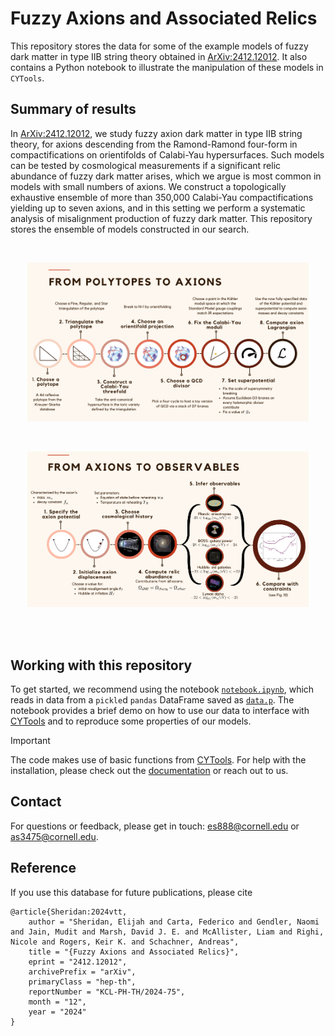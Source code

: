 # Fuzzy Axions and Associated Relics

This repository stores the data for some of the example models of fuzzy dark matter in type IIB string theory obtained in [ArXiv:2412.12012](https://arxiv.org/abs/2412.12012). It also contains a Python notebook to illustrate the manipulation of these models in `CYTools`.

## Summary of results

In [ArXiv:2412.12012](https://arxiv.org/abs/2412.12012), we study fuzzy axion dark matter in type IIB string theory, for axions descending from the Ramond-Ramond four-form in compactifications on orientifolds of Calabi-Yau hypersurfaces. Such models can be tested by cosmological measurements if a significant relic abundance of fuzzy dark matter arises, which we argue is most common in models with small numbers of axions. We construct a topologically exhaustive ensemble of more than 350,000 Calabi-Yau compactifications yielding up to seven axions, and in this setting we perform a systematic analysis of misalignment production of fuzzy dark matter. This repository stores the ensemble of models constructed in our search.

<br>

<p align="center">
  <img src="/images/string_flowchart.png" width="450">
</p>

<br>

<p align="center">
  <img src="/images/cosmo_flowchart.png" width="450">
</p>

<br>

<br>


## Working with this repository

To get started, we recommend using the notebook [`notebook.ipynb`](/notebook.ipynb), which reads in data from a `pickle`d `pandas` DataFrame saved as [`data.p`](./data.p/). The notebook provides a brief demo on how to use our data to interface with [CYTools](https://cy.tools) and to reproduce some properties of our models.

> [!IMPORTANT]
> The code makes use of basic functions from [CYTools](https://cy.tools). For help with the installation, please check out the [documentation](https://cy.tools/docs/getting-started/) or reach out to us.

## Contact 

For questions or feedback, please get in touch: <es888@cornell.edu> or <as3475@cornell.edu>.


## Reference

If you use this database for future publications, please cite

```
@article{Sheridan:2024vtt,
    author = "Sheridan, Elijah and Carta, Federico and Gendler, Naomi and Jain, Mudit and Marsh, David J. E. and McAllister, Liam and Righi, Nicole and Rogers, Keir K. and Schachner, Andreas",
    title = "{Fuzzy Axions and Associated Relics}",
    eprint = "2412.12012",
    archivePrefix = "arXiv",
    primaryClass = "hep-th",
    reportNumber = "KCL-PH-TH/2024-75",
    month = "12",
    year = "2024"
}
```
